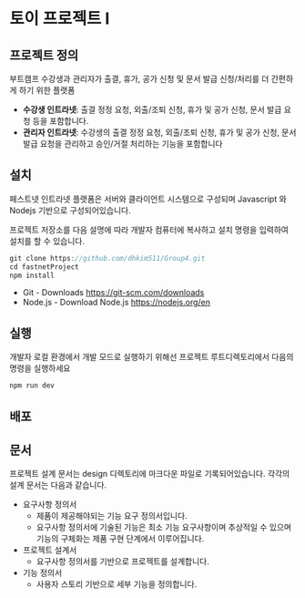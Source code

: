 # 토이 프로젝트 I

## 프로젝트 정의

부트캠프 수강생과 관리자가 출결, 휴가, 공가 신청 및 문서 발급 신청/처리를 더 간편하게 하기 위한 플랫폼

- **수강생 인트라넷**: 출결 정정 요청, 외출/조퇴 신청, 휴가 및 공가 신청, 문서 발급 요청 등을 포함합니다.
- **관리자 인트라넷**: 수강생의 출결 정정 요청, 외출/조퇴 신청, 휴가 및 공가 신청, 문서 발급 요청을 관리하고 승인/거절 처리하는 기능을 포함합니다

## 설치

페스트넷 인트라넷 플랫폼은 서버와 클라이언트 시스템으로 구성되며 Javascript 와 Nodejs 기반으로 구성되어있습니다.

프로젝트 저장소를 다음 설명에 따라 개발자 컴퓨터에 복사하고 설치 명령을 입력하여 설치를 할 수 있습니다.

```jsx
git clone https://github.com/dhkim511/Group4.git
cd fastnetProject
npm install
```

- Git - Downloads https://git-scm.com/downloads
- Node.js - Download Node.js https://nodejs.org/en

## 실행

개발자 로컬 환경에서 개발 모드로 실행하기 위해선 프로젝트 루트디렉토리에서 다음의 명령을 실행하세요

```jsx
npm run dev
```

## 배포

## 문서

프로젝트 설계 문서는 design 디렉토리에 마크다운 파일로 기록되어있습니다. 각각의 설계 문서는 다음과 같습니다.

- 요구사항 정의서
  - 제품이 제공해야되는 기능 요구 정의서입니다.
  - 요구사항 정의서에 기술된 기능은 최소 기능 요구사항이며 추상적일 수 있으며 기능의 구체화는 제품 구현 단계에서 이루어집니다.
- 프로젝트 설계서
  - 요구사항 정의서를 기반으로 프로젝트를 설계합니다.
- 기능 정의서
  - 사용자 스토리 기반으로 세부 기능을 정의합니다.
